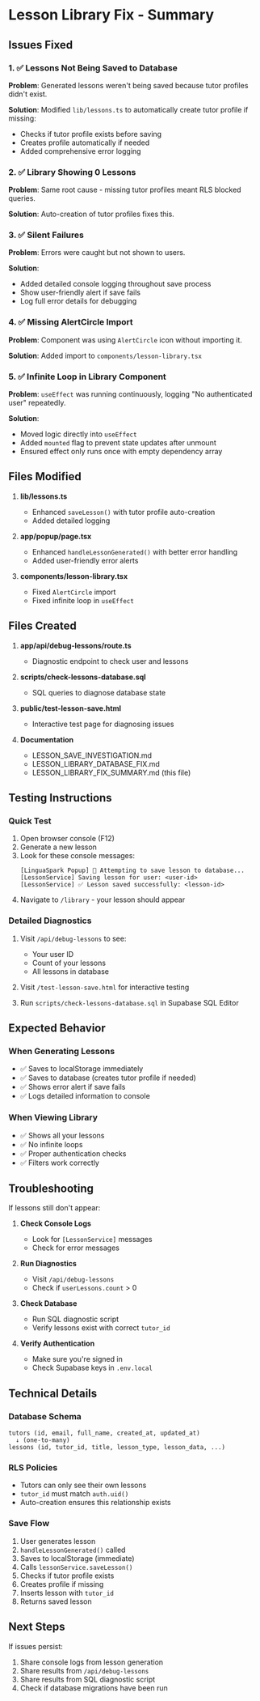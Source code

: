 # Lesson Library Fix - Summary

## Issues Fixed

### 1. ✅ Lessons Not Being Saved to Database
**Problem**: Generated lessons weren't being saved because tutor profiles didn't exist.

**Solution**: Modified `lib/lessons.ts` to automatically create tutor profile if missing:
- Checks if tutor profile exists before saving
- Creates profile automatically if needed
- Added comprehensive error logging

### 2. ✅ Library Showing 0 Lessons
**Problem**: Same root cause - missing tutor profiles meant RLS blocked queries.

**Solution**: Auto-creation of tutor profiles fixes this.

### 3. ✅ Silent Failures
**Problem**: Errors were caught but not shown to users.

**Solution**: 
- Added detailed console logging throughout save process
- Show user-friendly alert if save fails
- Log full error details for debugging

### 4. ✅ Missing AlertCircle Import
**Problem**: Component was using `AlertCircle` icon without importing it.

**Solution**: Added import to `components/lesson-library.tsx`

### 5. ✅ Infinite Loop in Library Component
**Problem**: `useEffect` was running continuously, logging "No authenticated user" repeatedly.

**Solution**: 
- Moved logic directly into `useEffect`
- Added `mounted` flag to prevent state updates after unmount
- Ensured effect only runs once with empty dependency array

## Files Modified

1. **lib/lessons.ts**
   - Enhanced `saveLesson()` with tutor profile auto-creation
   - Added detailed logging

2. **app/popup/page.tsx**
   - Enhanced `handleLessonGenerated()` with better error handling
   - Added user-friendly error alerts

3. **components/lesson-library.tsx**
   - Fixed `AlertCircle` import
   - Fixed infinite loop in `useEffect`

## Files Created

1. **app/api/debug-lessons/route.ts**
   - Diagnostic endpoint to check user and lessons

2. **scripts/check-lessons-database.sql**
   - SQL queries to diagnose database state

3. **public/test-lesson-save.html**
   - Interactive test page for diagnosing issues

4. **Documentation**
   - LESSON_SAVE_INVESTIGATION.md
   - LESSON_LIBRARY_DATABASE_FIX.md
   - LESSON_LIBRARY_FIX_SUMMARY.md (this file)

## Testing Instructions

### Quick Test
1. Open browser console (F12)
2. Generate a new lesson
3. Look for these console messages:
   ```
   [LinguaSpark Popup] 💾 Attempting to save lesson to database...
   [LessonService] Saving lesson for user: <user-id>
   [LessonService] ✅ Lesson saved successfully: <lesson-id>
   ```
4. Navigate to `/library` - your lesson should appear

### Detailed Diagnostics
1. Visit `/api/debug-lessons` to see:
   - Your user ID
   - Count of your lessons
   - All lessons in database

2. Visit `/test-lesson-save.html` for interactive testing

3. Run `scripts/check-lessons-database.sql` in Supabase SQL Editor

## Expected Behavior

### When Generating Lessons
- ✅ Saves to localStorage immediately
- ✅ Saves to database (creates tutor profile if needed)
- ✅ Shows error alert if save fails
- ✅ Logs detailed information to console

### When Viewing Library
- ✅ Shows all your lessons
- ✅ No infinite loops
- ✅ Proper authentication checks
- ✅ Filters work correctly

## Troubleshooting

If lessons still don't appear:

1. **Check Console Logs**
   - Look for `[LessonService]` messages
   - Check for error messages

2. **Run Diagnostics**
   - Visit `/api/debug-lessons`
   - Check if `userLessons.count` > 0

3. **Check Database**
   - Run SQL diagnostic script
   - Verify lessons exist with correct `tutor_id`

4. **Verify Authentication**
   - Make sure you're signed in
   - Check Supabase keys in `.env.local`

## Technical Details

### Database Schema
```
tutors (id, email, full_name, created_at, updated_at)
  ↓ (one-to-many)
lessons (id, tutor_id, title, lesson_type, lesson_data, ...)
```

### RLS Policies
- Tutors can only see their own lessons
- `tutor_id` must match `auth.uid()`
- Auto-creation ensures this relationship exists

### Save Flow
1. User generates lesson
2. `handleLessonGenerated()` called
3. Saves to localStorage (immediate)
4. Calls `lessonService.saveLesson()`
5. Checks if tutor profile exists
6. Creates profile if missing
7. Inserts lesson with `tutor_id`
8. Returns saved lesson

## Next Steps

If issues persist:
1. Share console logs from lesson generation
2. Share results from `/api/debug-lessons`
3. Share results from SQL diagnostic script
4. Check if database migrations have been run
